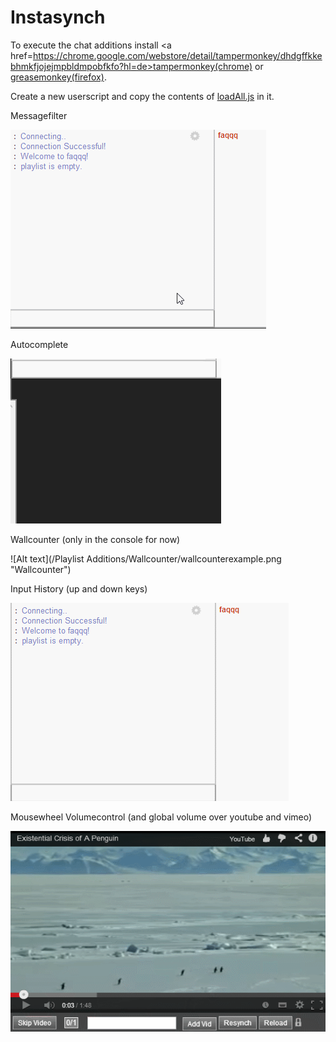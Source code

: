 Instasynch
==========

To execute the chat additions install <a href=https://chrome.google.com/webstore/detail/tampermonkey/dhdgffkkebhmkfjojejmpbldmpobfkfo?hl=de>tampermonkey(chrome)</a> or <a href="https://addons.mozilla.org/de/firefox/addon/greasemonkey/">greasemonkey(firefox)</a>.

Create a new userscript and copy the contents of <a href="https://github.com/Bibbytube/Instasynch/blob/master/loadAll.js">loadAll.js</a> in it.



Messagefilter

<img src="/Chat Additions/Messagefilter/messagefilterexample.gif">


Autocomplete

<img src="Chat Additions/Autocomplete/autocompleteexample.gif" >


Wallcounter (only in the console for now)

![Alt text](/Playlist Additions/Wallcounter/wallcounterexample.png "Wallcounter")


Input History (up and down keys)

<img src="Chat Additions/Input History/inputhistoryexample.gif" >


Mousewheel Volumecontrol (and global volume over youtube and vimeo)

<img src="Player Additions/Mousewheel Volumecontrol/mousewheelvolumecontrolexample.gif" >

